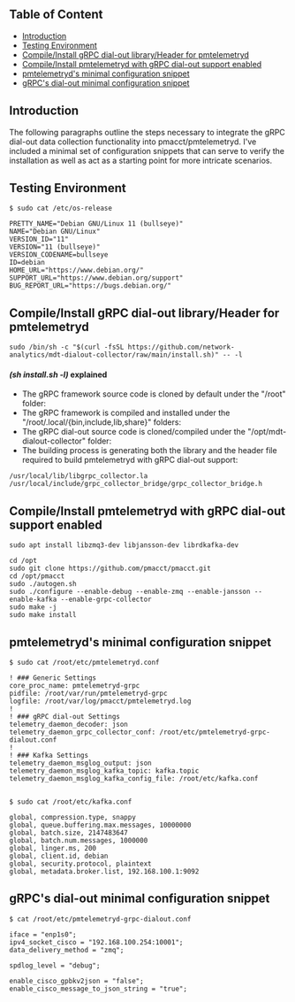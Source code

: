 ## Table of Content

<!--ts-->
   * [Introduction](#introduction)
   * [Testing Environment](#testing-environment)
   * [Compile/Install gRPC dial-out library/Header for pmtelemetryd](#compileinstall-gRPC-dial-out-libraryheader-for-pmtelemetryd)
   * [Compile/Install pmtelemetryd with gRPC dial-out support enabled](#compileinstall-pmtelemetryd-with-gRPC-dial-out-support-enabled)
   * [pmtelemetryd's minimal configuration snippet](#pmtelemetryds-minimal-configuration-snippet)
   * [gRPC's dial-out minimal configuration snippet](#gRPCs-dial-out-minimal-configuration-snippet)
<!--te-->

## Introduction

The following paragraphs outline the steps necessary to integrate the gRPC dial-out data collection functionality into pmacct/pmtelemetryd.
I've included a minimal set of configuration snippets that can serve to verify the installation as well as act as a starting point for more intricate scenarios.

## Testing Environment

```SHELL
$ sudo cat /etc/os-release

PRETTY_NAME="Debian GNU/Linux 11 (bullseye)"
NAME="Debian GNU/Linux"
VERSION_ID="11"
VERSION="11 (bullseye)"
VERSION_CODENAME=bullseye
ID=debian
HOME_URL="https://www.debian.org/"
SUPPORT_URL="https://www.debian.org/support"
BUG_REPORT_URL="https://bugs.debian.org/"
```

## Compile/Install gRPC dial-out library/Header for pmtelemetryd

```SHELL
sudo /bin/sh -c "$(curl -fsSL https://github.com/network-analytics/mdt-dialout-collector/raw/main/install.sh)" -- -l
```

#### *(sh install.sh -l)* explained

- The gRPC framework source code is cloned by default under the "/root" folder:
- The gRPC framework is compiled and installed under the "/root/.local/{bin,include,lib,share}" folders:
- The gRPC dial-out source code is cloned/compiled under the "/opt/mdt-dialout-collector" folder:
- The building process is generating both the library and the header file required to build pmtelemetryd with gRPC dial-out support:
```SHELL
/usr/local/lib/libgrpc_collector.la
/usr/local/include/grpc_collector_bridge/grpc_collector_bridge.h
```

## Compile/Install pmtelemetryd with gRPC dial-out support enabled

```SHELL
sudo apt install libzmq3-dev libjansson-dev librdkafka-dev

cd /opt
sudo git clone https://github.com/pmacct/pmacct.git
cd /opt/pmacct
sudo ./autogen.sh
sudo ./configure --enable-debug --enable-zmq --enable-jansson --enable-kafka --enable-grpc-collector
sudo make -j
sudo make install
```

## pmtelemetryd's minimal configuration snippet

```SHELL
$ sudo cat /root/etc/pmtelemetryd.conf

! ### Generic Settings
core_proc_name: pmtelemetryd-grpc
pidfile: /root/var/run/pmtelemetryd-grpc
logfile: /root/var/log/pmacct/pmtelemetryd.log
!
! ### gRPC dial-out Settings
telemetry_daemon_decoder: json
telemetry_daemon_grpc_collector_conf: /root/etc/pmtelemetryd-grpc-dialout.conf
!
! ### Kafka Settings
telemetry_daemon_msglog_output: json
telemetry_daemon_msglog_kafka_topic: kafka.topic
telemetry_daemon_msglog_kafka_config_file: /root/etc/kafka.conf


$ sudo cat /root/etc/kafka.conf

global, compression.type, snappy
global, queue.buffering.max.messages, 10000000
global, batch.size, 2147483647
global, batch.num.messages, 1000000
global, linger.ms, 200
global, client.id, debian
global, security.protocol, plaintext
global, metadata.broker.list, 192.168.100.1:9092
```

## gRPC's dial-out minimal configuration snippet

```SHELL
$ cat /root/etc/pmtelemetryd-grpc-dialout.conf

iface = "enp1s0";
ipv4_socket_cisco = "192.168.100.254:10001";
data_delivery_method = "zmq";

spdlog_level = "debug";

enable_cisco_gpbkv2json = "false";
enable_cisco_message_to_json_string = "true";
```
